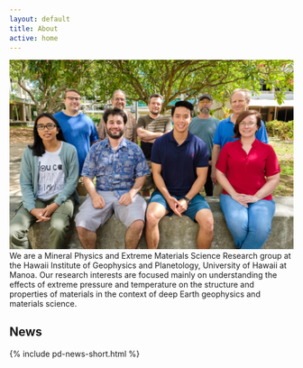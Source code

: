 ```yaml
---
layout: default
title: About
active: home
---
```


<script>
  (function(i,s,o,g,r,a,m){i['GoogleAnalyticsObject']=r;i[r]=i[r]||function(){
  (i[r].q=i[r].q||[]).push(arguments)},i[r].l=1*new Date();a=s.createElement(o),
  m=s.getElementsByTagName(o)[0];a.async=1;a.src=g;m.parentNode.insertBefore(a,m)
  })(window,document,'script','https://www.google-analytics.com/analytics.js','ga');

  ga('create', 'UA-77542298-1', 'auto');
  ga('send', 'pageview');
</script>

<div>
<img class="left" width="670" src="images/Group.jpg">
</div>



<div class="splitleft">
<div class="box2">
We are a Mineral Physics and Extreme Materials Science Research group at the Hawaii Institute of Geophysics and Planetology, University of Hawaii at Manoa.
Our research interests are focused mainly on understanding the effects of extreme pressure and temperature on the structure and 
properties of materials in the context of deep Earth geophysics and materials science.
</div>
</div>





<div class="splitright">
<div class="box1">
<h2>News</h2>
{% include pd-news-short.html %}</div>
</div>

<div class="clear"></div>
